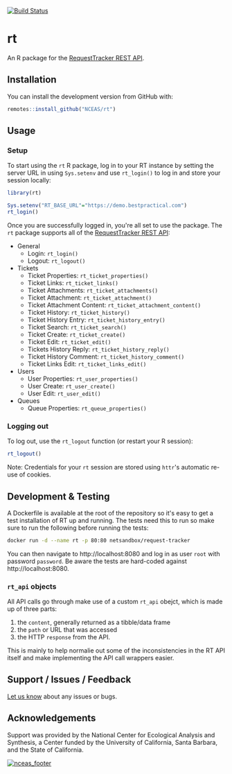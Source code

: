 [![Build Status](https://travis-ci.org/NCEAS/rt.svg?branch=master)](https://travis-ci.org/NCEAS/rt)

# rt

An R package for the [RequestTracker REST API](https://rt-wiki.bestpractical.com/wiki/REST).

## Installation

You can install the development version from GitHub with:

```r
remotes::install_github("NCEAS/rt")
```

## Usage

### Setup

To start using the `rt` R package, log in to your RT instance by setting the server URL in using `Sys.setenv` and use `rt_login()` to log in and store your session locally:

```r
library(rt)

Sys.setenv("RT_BASE_URL"="https://demo.bestpractical.com")
rt_login()
```

Once you are successfully logged in, you're all set to use the package.
The `rt` package supports all of the [RequestTracker REST API](https://rt-wiki.bestpractical.com/wiki/REST):

- General
  - Login: `rt_login()`
  - Logout: `rt_logout()`
- Tickets
  - Ticket Properties: `rt_ticket_properties()`
  - Ticket Links: `rt_ticket_links()`
  - Ticket Attachments: `rt_ticket_attachments()`
  - Ticket Attachment: `rt_ticket_attachment()`
  - Ticket Attachment Content: `rt_ticket_attachment_content()`
  - Ticket History: `rt_ticket_history()`
  - Ticket History Entry: `rt_ticket_history_entry()`
  - Ticket Search: `rt_ticket_search()`
  - Ticket Create: `rt_ticket_create()`
  - Ticket Edit: `rt_ticket_edit()`
  - Tickets History Reply: `rt_ticket_history_reply()`
  - Ticket History Comment: `rt_ticket_history_comment()`
  - Ticket Links Edit: `rt_ticket_links_edit()`
- Users
  - User Properties: `rt_user_properties()`
  - User Create: `rt_user_create()`
  - User Edit: `rt_user_edit()`
- Queues
  - Queue Properties: `rt_queue_properties()`

### Logging out

To log out, use the `rt_logout` function (or restart your R session):

```r
rt_logout()
```

Note: Credentials for your `rt` session are stored using `httr`'s automatic re-use of cookies.

## Development & Testing

A Dockerfile is available at the root of the repository so it's easy to get a test installation of RT up and running.
The tests need this to run so make sure to run the following before running the tests:

```sh
docker run -d --name rt -p 80:80 netsandbox/request-tracker
```

You can then navigate to http://localhost:8080 and log in as user `root` with password `password`.
Be aware the tests are hard-coded against http://localhost:8080.

### `rt_api` objects

All API calls go through make use of a custom `rt_api` obejct, which is made up of three parts:

1. the `content`, generally returned as a tibble/data frame
2. the `path` or URL that was accessed
3. the HTTP `response` from the API.

This is mainly to help normalie out some of the inconsistencies in the RT API itself and make implementing the API call wrappers easier.

## Support / Issues / Feedback

[Let us know](https://github.com/NCEAS/rt/issues) about any issues or bugs.

## Acknowledgements

Support was provided by the National Center for Ecological Analysis and Synthesis, a Center funded by the University of California, Santa Barbara, and the State of California.

[![nceas_footer](https://www.nceas.ucsb.edu/files/newLogo_0.png)](http://www.nceas.ucsb.edu)

